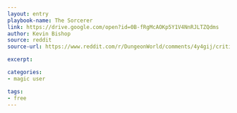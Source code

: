 ```yaml
---
layout: entry
playbook-name: The Sorcerer 
link: https://drive.google.com/open?id=0B-fRgMcAOKp5Y1V4NnRJLTZQdms
author: Kevin Bishop 
source: reddit
source-url: https://www.reddit.com/r/DungeonWorld/comments/4y4gij/critique_my_sorcerer_hack_of_jacob_randolphs_mage/

excerpt:  

categories:
- magic user

tags:
- free
---
```


